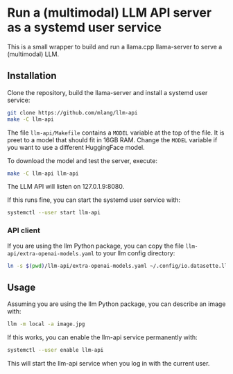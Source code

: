 # Run a (multimodal) LLM API server as a systemd user service

This is a small wrapper to build and run a llama.cpp llama-server
to serve a (multimodal) LLM.

## Installation

Clone the repository, build the llama-server and install a systemd user service:

```sh
git clone https://github.com/mlang/llm-api
make -C llm-api
```

The file `llm-api/Makefile` contains a `MODEL` variable at the top of the file.
It is preet to a model that should fit in 16GB RAM.
Change the `MODEL` variable if you want to use a different HuggingFace model.

To download the model and test the server, execute:

```sh
make -C llm-api llm-api
```

The LLM API will listen on 127.0.1.9:8080.

If this runs fine, you can start the systemd user service with:

```sh
systemctl --user start llm-api
```

### API client

If you are using the llm Python package, you can
copy the file `llm-api/extra-openai-models.yaml` to your llm config directory:

```sh
ln -s $(pwd)/llm-api/extra-openai-models.yaml ~/.config/io.datasette.llm/
```

## Usage

Assuming you are using the llm Python package, you can describe an image with:

```sh
llm -m local -a image.jpg
```

If this works, you can enable the llm-api service permanently with:

```sh
systemctl --user enable llm-api
```

This will start the llm-api service when you log in with the current user.
